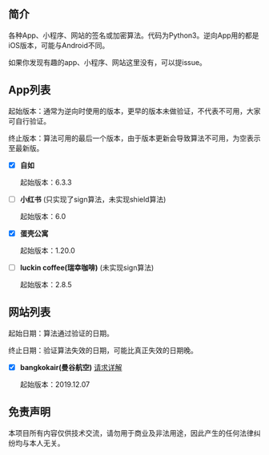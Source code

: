 ## 简介
各种App、小程序、网站的签名或加密算法。代码为Python3。逆向App用的都是iOS版本，可能与Android不同。

如果你发现有趣的app、小程序、网站这里没有，可以提issue。



## App列表
起始版本：通常为逆向时使用的版本，更早的版本未做验证，不代表不可用，大家可自行验证。

终止版本：算法可用的最后一个版本，由于版本更新会导致算法不可用，为空表示至最新版。

- [x] **自如** 
    
    起始版本：6.3.3
    
- [ ] **小红书** (只实现了sign算法，未实现shield算法)
    
    起始版本：6.0
    
- [x] **蛋壳公寓** 
    
    起始版本：1.20.0

- [ ] **luckin coffee(瑞幸咖啡)** (未实现sign算法)
    
    起始版本：2.8.5
    
    

## 网站列表
起始日期：算法通过验证的日期。

终止日期：验证算法失效的日期，可能比真正失效的日期晚。

- [x] **bangkokair(曼谷航空)** [请求详解](https://github.com/gadfly0x/signature_algorithm/wiki/bangkokair%E6%9B%BC%E8%B0%B7%E8%88%AA%E7%A9%BA)

    起始版本：2019.12.07

## 免责声明
本项目所有内容仅供技术交流，请勿用于商业及非法用途，因此产生的任何法律纠纷均与本人无关。